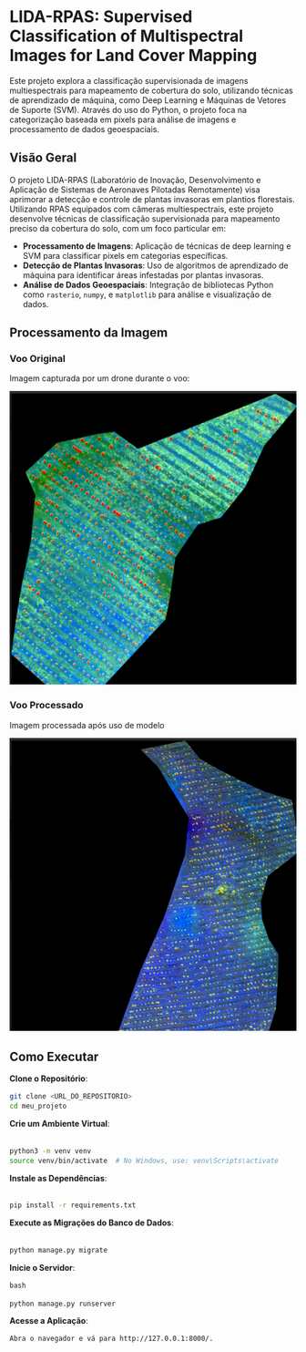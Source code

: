 # LIDA-RPAS: Supervised Classification of Multispectral Images for Land Cover Mapping

Este projeto explora a classificação supervisionada de imagens multiespectrais para mapeamento de cobertura do solo, utilizando técnicas de aprendizado de máquina, como Deep Learning e Máquinas de Vetores de Suporte (SVM). Através do uso do Python, o projeto foca na categorização baseada em pixels para análise de imagens e processamento de dados geoespaciais.

## Visão Geral

O projeto LIDA-RPAS (Laboratório de Inovação, Desenvolvimento e Aplicação de Sistemas de Aeronaves Pilotadas Remotamente) visa aprimorar a detecção e controle de plantas invasoras em plantios florestais. Utilizando RPAS equipados com câmeras multiespectrais, este projeto desenvolve técnicas de classificação supervisionada para mapeamento preciso da cobertura do solo, com um foco particular em:

- **Processamento de Imagens**: Aplicação de técnicas de deep learning e SVM para classificar pixels em categorias específicas.
- **Detecção de Plantas Invasoras**: Uso de algoritmos de aprendizado de máquina para identificar áreas infestadas por plantas invasoras.
- **Análise de Dados Geoespaciais**: Integração de bibliotecas Python como `rasterio`, `numpy`, e `matplotlib` para análise e visualização de dados.

## Processamento da Imagem

### Voo Original
Imagem capturada por um drone durante o voo:

![Voo Original](https://github.com/patricia-helen/lida-rpas/blob/main/Voo_01.png)

### Voo Processado
Imagem processada após uso de modelo

![Voo Processado](https://github.com/patricia-helen/lida-rpas/blob/main/Voo_02.png)

## Como Executar


**Clone o Repositório**:

   ```bash
   git clone <URL_DO_REPOSITORIO>
   cd meu_projeto
```

**Crie um Ambiente Virtual**:

```bash

python3 -m venv venv
source venv/bin/activate  # No Windows, use: venv\Scripts\activate
```

**Instale as Dependências**:

```bash

pip install -r requirements.txt
```
**Execute as Migrações do Banco de Dados**:

```bash

python manage.py migrate
```
**Inicie o Servidor**:
```
bash

python manage.py runserver
```
**Acesse a Aplicação**:
```
Abra o navegador e vá para http://127.0.0.1:8000/.
```
